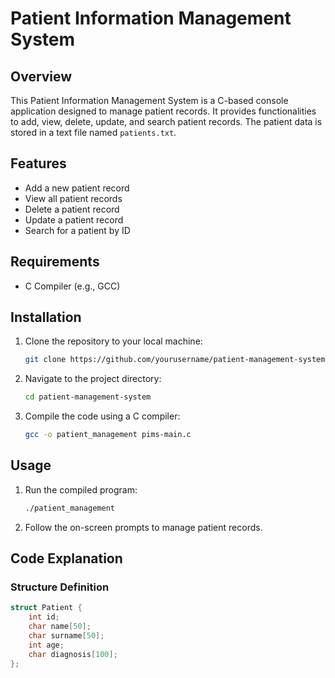 # Patient Information Management System

## Overview

This Patient Information Management System is a C-based console application designed to manage patient records. It provides functionalities to add, view, delete, update, and search patient records. The patient data is stored in a text file named `patients.txt`.

## Features

- Add a new patient record
- View all patient records
- Delete a patient record
- Update a patient record
- Search for a patient by ID

## Requirements

- C Compiler (e.g., GCC)

## Installation

1. Clone the repository to your local machine:

    ```sh
    git clone https://github.com/yourusername/patient-management-system.git
    ```

2. Navigate to the project directory:

    ```sh
    cd patient-management-system
    ```

3. Compile the code using a C compiler:

    ```sh
    gcc -o patient_management pims-main.c
    ```

## Usage

1. Run the compiled program:

    ```sh
    ./patient_management
    ```

2. Follow the on-screen prompts to manage patient records.

## Code Explanation

### Structure Definition

```c
struct Patient {
    int id;
    char name[50];
    char surname[50];
    int age;
    char diagnosis[100];
};
